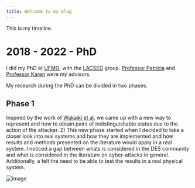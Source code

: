 ```yaml
---
title: Welcome to my blog
---
```


This is my timeline. 


# 2018 - 2022 - PhD

I did my PhD at [UFMG](https://ufmg.br/), with the [LACSED](https://lacsed.eng.ufmg.br/) group. [Professor Patrícia](https://somos.ufmg.br/professor/patricia-nascimento-pena) and [Professor Karen](https://smithengineering.queensu.ca/directory/faculty/karen-rudie) were my advisors.

My research during the PhD can be divided in two phases. 

## Phase 1

Inspired by the work of [Wakaiki et al](papers/others/Wakaiki2019_Article_SupervisoryControlOfDiscrete_E.pdf), we came up with a new way to represent and how to obtain pairs of indistinguishable states due to the action of the attacker.
	2) This new phase started when I decided to take a closer look into real systems and how they are implemented and how results and methods presented on the literature would apply in a real system. I noticed a gap between whats is considered in the DES community and what is considered in the literature on cyber-attacks in general. Additionally, a felt the need to be able to test the results in a real physical system. 
	 
![image](https://github.com/michelrodrigo/michelrodrigo.github.io/assets/12836843/d5ccd47f-6410-45e5-9f63-6d12742feae2)
